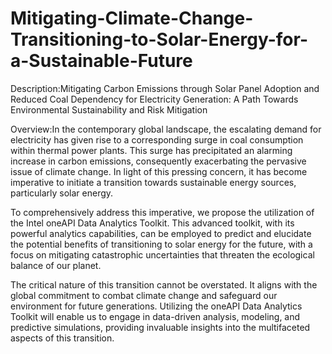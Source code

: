 # Mitigating-Climate-Change-Transitioning-to-Solar-Energy-for-a-Sustainable-Future
Description:Mitigating Carbon Emissions through Solar Panel Adoption and Reduced Coal Dependency for Electricity Generation: A Path Towards Environmental Sustainability and Risk Mitigation

Overview:In the contemporary global landscape, the escalating demand for electricity has given rise to a corresponding surge in coal consumption within thermal power plants. This surge has precipitated an alarming increase in carbon emissions, consequently exacerbating the pervasive issue of climate change. In light of this pressing concern, it has become imperative to initiate a transition towards sustainable energy sources, particularly solar energy.

To comprehensively address this imperative, we propose the utilization of the Intel oneAPI Data Analytics Toolkit. This advanced toolkit, with its powerful analytics capabilities, can be employed to predict and elucidate the potential benefits of transitioning to solar energy for the future, with a focus on mitigating catastrophic uncertainties that threaten the ecological balance of our planet.

The critical nature of this transition cannot be overstated. It aligns with the global commitment to combat climate change and safeguard our environment for future generations. Utilizing the oneAPI Data Analytics Toolkit will enable us to engage in data-driven analysis, modeling, and predictive simulations, providing invaluable insights into the multifaceted aspects of this transition.
